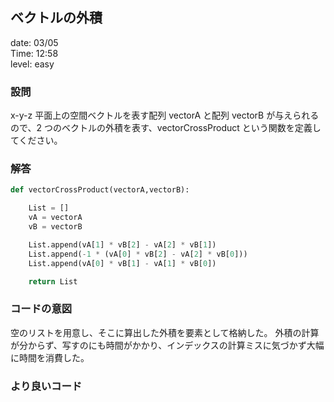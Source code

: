 ## ベクトルの外積

date: 03/05<br>
Time: 12:58<br>
level: easy

### 設問
x-y-z 平面上の空間ベクトルを表す配列 vectorA と配列 vectorB が与えられるので、2 つのベクトルの外積を表す、vectorCrossProduct という関数を定義してください。

### 解答
```python
def vectorCrossProduct(vectorA,vectorB):

    List = []
    vA = vectorA
    vB = vectorB

    List.append(vA[1] * vB[2] - vA[2] * vB[1])
    List.append(-1 * (vA[0] * vB[2] - vA[2] * vB[0]))
    List.append(vA[0] * vB[1] - vA[1] * vB[0])

    return List
```

### コードの意図
空のリストを用意し、そこに算出した外積を要素として格納した。
外積の計算が分からず、写すのにも時間がかかり、インデックスの計算ミスに気づかず大幅に時間を消費した。

### より良いコード